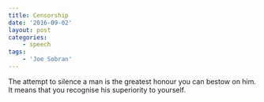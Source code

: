 ```yaml
---
title: Censorship
date: '2016-09-02'
layout: post
categories:
    - speech
tags:
    - 'Joe Sobran'
---
```


The attempt to silence a man is the greatest honour you can bestow on him. It means that you recognise his superiority to yourself.